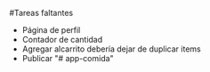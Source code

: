 #Tareas faltantes
* Página de perfil
* Contador de cantidad
* Agregar alcarrito debería dejar de duplicar items
* Publicar
"# app-comida" 
